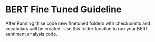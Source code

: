 # BERT Fine Tuned Guideline

After Running thise code new finetuned folders with checkpoints and vocabulary will be created.
Use this folder location to run your BERT sentiment analysis code.